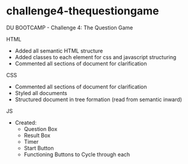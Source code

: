 # challenge4-thequestiongame

DU BOOTCAMP - Challenge 4: The Question Game

HTML

- Added all semantic HTML structure
- Added classes to each element for css and javascript structuring
- Commented all sections of document for clarification

CSS

- Commented all sections of document for clarification
- Styled all documents
- Structured document in tree formation (read from semantic inward)

JS

- Created:
  - Question Box
  - Result Box
  - Timer
  - Start Button
  - Functioning Buttons to Cycle through each
